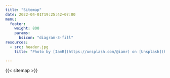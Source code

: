 ```yaml
---
title: "Sitemap"
date: 2022-04-01T19:25:42+07:00
menu:
  footer:
    weight: 800
    params:
      bsicon: "diagram-3-fill"
resources:
  - src: header.jpg
    title: "Photo by [IamR](https://unsplash.com/@iamr) on [Unsplash](https://unsplash.com/)"

---
```


{{< sitemap >}}
